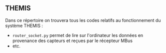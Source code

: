 ## THEMIS 

Dans ce répertoire on trouvera tous les codes relatifs au fonctionnement du système THEMIS : 
* `router_socket.py` permet de lire sur l'ordinateur les données en provenance des capteurs et reçues par le récepteur MBus 
* etc. 
